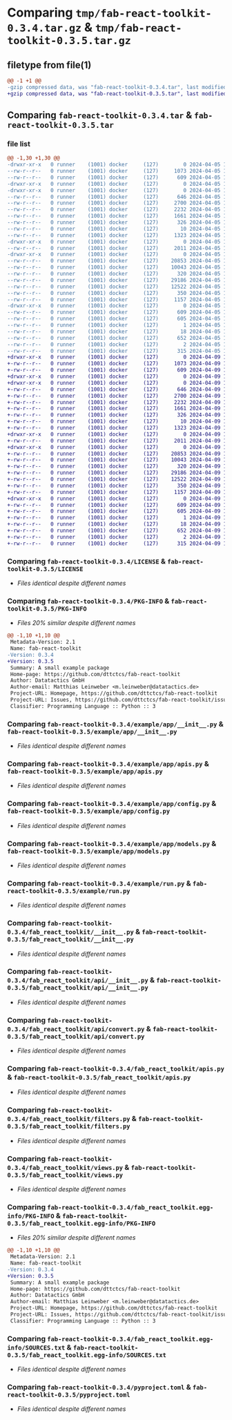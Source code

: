 # Comparing `tmp/fab-react-toolkit-0.3.4.tar.gz` & `tmp/fab-react-toolkit-0.3.5.tar.gz`

## filetype from file(1)

```diff
@@ -1 +1 @@
-gzip compressed data, was "fab-react-toolkit-0.3.4.tar", last modified: Fri Apr  5 13:09:48 2024, max compression
+gzip compressed data, was "fab-react-toolkit-0.3.5.tar", last modified: Tue Apr  9 12:58:52 2024, max compression
```

## Comparing `fab-react-toolkit-0.3.4.tar` & `fab-react-toolkit-0.3.5.tar`

### file list

```diff
@@ -1,30 +1,30 @@
-drwxr-xr-x   0 runner    (1001) docker     (127)        0 2024-04-05 13:09:48.852508 fab-react-toolkit-0.3.4/
--rw-r--r--   0 runner    (1001) docker     (127)     1073 2024-04-05 13:09:40.000000 fab-react-toolkit-0.3.4/LICENSE
--rw-r--r--   0 runner    (1001) docker     (127)      609 2024-04-05 13:09:48.852508 fab-react-toolkit-0.3.4/PKG-INFO
-drwxr-xr-x   0 runner    (1001) docker     (127)        0 2024-04-05 13:09:48.848508 fab-react-toolkit-0.3.4/example/
-drwxr-xr-x   0 runner    (1001) docker     (127)        0 2024-04-05 13:09:48.848508 fab-react-toolkit-0.3.4/example/app/
--rw-r--r--   0 runner    (1001) docker     (127)      646 2024-04-05 13:09:40.000000 fab-react-toolkit-0.3.4/example/app/__init__.py
--rw-r--r--   0 runner    (1001) docker     (127)     2700 2024-04-05 13:09:40.000000 fab-react-toolkit-0.3.4/example/app/apis.py
--rw-r--r--   0 runner    (1001) docker     (127)     2232 2024-04-05 13:09:40.000000 fab-react-toolkit-0.3.4/example/app/config.py
--rw-r--r--   0 runner    (1001) docker     (127)     1661 2024-04-05 13:09:40.000000 fab-react-toolkit-0.3.4/example/app/models.py
--rw-r--r--   0 runner    (1001) docker     (127)      326 2024-04-05 13:09:40.000000 fab-react-toolkit-0.3.4/example/readme.md
--rw-r--r--   0 runner    (1001) docker     (127)       10 2024-04-05 13:09:40.000000 fab-react-toolkit-0.3.4/example/requirements.txt
--rw-r--r--   0 runner    (1001) docker     (127)     1323 2024-04-05 13:09:40.000000 fab-react-toolkit-0.3.4/example/run.py
-drwxr-xr-x   0 runner    (1001) docker     (127)        0 2024-04-05 13:09:48.848508 fab-react-toolkit-0.3.4/fab_react_toolkit/
--rw-r--r--   0 runner    (1001) docker     (127)     2011 2024-04-05 13:09:40.000000 fab-react-toolkit-0.3.4/fab_react_toolkit/__init__.py
-drwxr-xr-x   0 runner    (1001) docker     (127)        0 2024-04-05 13:09:48.852508 fab-react-toolkit-0.3.4/fab_react_toolkit/api/
--rw-r--r--   0 runner    (1001) docker     (127)    20853 2024-04-05 13:09:40.000000 fab-react-toolkit-0.3.4/fab_react_toolkit/api/__init__.py
--rw-r--r--   0 runner    (1001) docker     (127)    10043 2024-04-05 13:09:40.000000 fab-react-toolkit-0.3.4/fab_react_toolkit/api/convert.py
--rw-r--r--   0 runner    (1001) docker     (127)      320 2024-04-05 13:09:40.000000 fab-react-toolkit-0.3.4/fab_react_toolkit/api/decorators.py
--rw-r--r--   0 runner    (1001) docker     (127)    29186 2024-04-05 13:09:40.000000 fab-react-toolkit-0.3.4/fab_react_toolkit/apis.py
--rw-r--r--   0 runner    (1001) docker     (127)    12522 2024-04-05 13:09:40.000000 fab-react-toolkit-0.3.4/fab_react_toolkit/filters.py
--rw-r--r--   0 runner    (1001) docker     (127)      350 2024-04-05 13:09:40.000000 fab-react-toolkit-0.3.4/fab_react_toolkit/interface.py
--rw-r--r--   0 runner    (1001) docker     (127)     1157 2024-04-05 13:09:40.000000 fab-react-toolkit-0.3.4/fab_react_toolkit/views.py
-drwxr-xr-x   0 runner    (1001) docker     (127)        0 2024-04-05 13:09:48.852508 fab-react-toolkit-0.3.4/fab_react_toolkit.egg-info/
--rw-r--r--   0 runner    (1001) docker     (127)      609 2024-04-05 13:09:48.000000 fab-react-toolkit-0.3.4/fab_react_toolkit.egg-info/PKG-INFO
--rw-r--r--   0 runner    (1001) docker     (127)      605 2024-04-05 13:09:48.000000 fab-react-toolkit-0.3.4/fab_react_toolkit.egg-info/SOURCES.txt
--rw-r--r--   0 runner    (1001) docker     (127)        1 2024-04-05 13:09:48.000000 fab-react-toolkit-0.3.4/fab_react_toolkit.egg-info/dependency_links.txt
--rw-r--r--   0 runner    (1001) docker     (127)       18 2024-04-05 13:09:48.000000 fab-react-toolkit-0.3.4/fab_react_toolkit.egg-info/top_level.txt
--rw-r--r--   0 runner    (1001) docker     (127)      652 2024-04-05 13:09:40.000000 fab-react-toolkit-0.3.4/pyproject.toml
--rw-r--r--   0 runner    (1001) docker     (127)        2 2024-04-05 13:09:40.000000 fab-react-toolkit-0.3.4/requirements.txt
--rw-r--r--   0 runner    (1001) docker     (127)      315 2024-04-05 13:09:48.852508 fab-react-toolkit-0.3.4/setup.cfg
+drwxr-xr-x   0 runner    (1001) docker     (127)        0 2024-04-09 12:58:52.241665 fab-react-toolkit-0.3.5/
+-rw-r--r--   0 runner    (1001) docker     (127)     1073 2024-04-09 12:58:43.000000 fab-react-toolkit-0.3.5/LICENSE
+-rw-r--r--   0 runner    (1001) docker     (127)      609 2024-04-09 12:58:52.241665 fab-react-toolkit-0.3.5/PKG-INFO
+drwxr-xr-x   0 runner    (1001) docker     (127)        0 2024-04-09 12:58:52.241665 fab-react-toolkit-0.3.5/example/
+drwxr-xr-x   0 runner    (1001) docker     (127)        0 2024-04-09 12:58:52.241665 fab-react-toolkit-0.3.5/example/app/
+-rw-r--r--   0 runner    (1001) docker     (127)      646 2024-04-09 12:58:43.000000 fab-react-toolkit-0.3.5/example/app/__init__.py
+-rw-r--r--   0 runner    (1001) docker     (127)     2700 2024-04-09 12:58:43.000000 fab-react-toolkit-0.3.5/example/app/apis.py
+-rw-r--r--   0 runner    (1001) docker     (127)     2232 2024-04-09 12:58:43.000000 fab-react-toolkit-0.3.5/example/app/config.py
+-rw-r--r--   0 runner    (1001) docker     (127)     1661 2024-04-09 12:58:43.000000 fab-react-toolkit-0.3.5/example/app/models.py
+-rw-r--r--   0 runner    (1001) docker     (127)      326 2024-04-09 12:58:43.000000 fab-react-toolkit-0.3.5/example/readme.md
+-rw-r--r--   0 runner    (1001) docker     (127)       10 2024-04-09 12:58:43.000000 fab-react-toolkit-0.3.5/example/requirements.txt
+-rw-r--r--   0 runner    (1001) docker     (127)     1323 2024-04-09 12:58:43.000000 fab-react-toolkit-0.3.5/example/run.py
+drwxr-xr-x   0 runner    (1001) docker     (127)        0 2024-04-09 12:58:52.241665 fab-react-toolkit-0.3.5/fab_react_toolkit/
+-rw-r--r--   0 runner    (1001) docker     (127)     2011 2024-04-09 12:58:43.000000 fab-react-toolkit-0.3.5/fab_react_toolkit/__init__.py
+drwxr-xr-x   0 runner    (1001) docker     (127)        0 2024-04-09 12:58:52.241665 fab-react-toolkit-0.3.5/fab_react_toolkit/api/
+-rw-r--r--   0 runner    (1001) docker     (127)    20853 2024-04-09 12:58:43.000000 fab-react-toolkit-0.3.5/fab_react_toolkit/api/__init__.py
+-rw-r--r--   0 runner    (1001) docker     (127)    10043 2024-04-09 12:58:43.000000 fab-react-toolkit-0.3.5/fab_react_toolkit/api/convert.py
+-rw-r--r--   0 runner    (1001) docker     (127)      320 2024-04-09 12:58:43.000000 fab-react-toolkit-0.3.5/fab_react_toolkit/api/decorators.py
+-rw-r--r--   0 runner    (1001) docker     (127)    29186 2024-04-09 12:58:43.000000 fab-react-toolkit-0.3.5/fab_react_toolkit/apis.py
+-rw-r--r--   0 runner    (1001) docker     (127)    12522 2024-04-09 12:58:43.000000 fab-react-toolkit-0.3.5/fab_react_toolkit/filters.py
+-rw-r--r--   0 runner    (1001) docker     (127)      350 2024-04-09 12:58:43.000000 fab-react-toolkit-0.3.5/fab_react_toolkit/interface.py
+-rw-r--r--   0 runner    (1001) docker     (127)     1157 2024-04-09 12:58:43.000000 fab-react-toolkit-0.3.5/fab_react_toolkit/views.py
+drwxr-xr-x   0 runner    (1001) docker     (127)        0 2024-04-09 12:58:52.241665 fab-react-toolkit-0.3.5/fab_react_toolkit.egg-info/
+-rw-r--r--   0 runner    (1001) docker     (127)      609 2024-04-09 12:58:52.000000 fab-react-toolkit-0.3.5/fab_react_toolkit.egg-info/PKG-INFO
+-rw-r--r--   0 runner    (1001) docker     (127)      605 2024-04-09 12:58:52.000000 fab-react-toolkit-0.3.5/fab_react_toolkit.egg-info/SOURCES.txt
+-rw-r--r--   0 runner    (1001) docker     (127)        1 2024-04-09 12:58:52.000000 fab-react-toolkit-0.3.5/fab_react_toolkit.egg-info/dependency_links.txt
+-rw-r--r--   0 runner    (1001) docker     (127)       18 2024-04-09 12:58:52.000000 fab-react-toolkit-0.3.5/fab_react_toolkit.egg-info/top_level.txt
+-rw-r--r--   0 runner    (1001) docker     (127)      652 2024-04-09 12:58:43.000000 fab-react-toolkit-0.3.5/pyproject.toml
+-rw-r--r--   0 runner    (1001) docker     (127)        2 2024-04-09 12:58:43.000000 fab-react-toolkit-0.3.5/requirements.txt
+-rw-r--r--   0 runner    (1001) docker     (127)      315 2024-04-09 12:58:52.241665 fab-react-toolkit-0.3.5/setup.cfg
```

### Comparing `fab-react-toolkit-0.3.4/LICENSE` & `fab-react-toolkit-0.3.5/LICENSE`

 * *Files identical despite different names*

### Comparing `fab-react-toolkit-0.3.4/PKG-INFO` & `fab-react-toolkit-0.3.5/PKG-INFO`

 * *Files 20% similar despite different names*

```diff
@@ -1,10 +1,10 @@
 Metadata-Version: 2.1
 Name: fab-react-toolkit
-Version: 0.3.4
+Version: 0.3.5
 Summary: A small example package
 Home-page: https://github.com/dttctcs/fab-react-toolkit
 Author: Datatactics GmbH
 Author-email: Matthias Leinweber <m.leinweber@datatactics.de>
 Project-URL: Homepage, https://github.com/dttctcs/fab-react-toolkit
 Project-URL: Issues, https://github.com/dttctcs/fab-react-toolkit/issues
 Classifier: Programming Language :: Python :: 3
```

### Comparing `fab-react-toolkit-0.3.4/example/app/__init__.py` & `fab-react-toolkit-0.3.5/example/app/__init__.py`

 * *Files identical despite different names*

### Comparing `fab-react-toolkit-0.3.4/example/app/apis.py` & `fab-react-toolkit-0.3.5/example/app/apis.py`

 * *Files identical despite different names*

### Comparing `fab-react-toolkit-0.3.4/example/app/config.py` & `fab-react-toolkit-0.3.5/example/app/config.py`

 * *Files identical despite different names*

### Comparing `fab-react-toolkit-0.3.4/example/app/models.py` & `fab-react-toolkit-0.3.5/example/app/models.py`

 * *Files identical despite different names*

### Comparing `fab-react-toolkit-0.3.4/example/run.py` & `fab-react-toolkit-0.3.5/example/run.py`

 * *Files identical despite different names*

### Comparing `fab-react-toolkit-0.3.4/fab_react_toolkit/__init__.py` & `fab-react-toolkit-0.3.5/fab_react_toolkit/__init__.py`

 * *Files identical despite different names*

### Comparing `fab-react-toolkit-0.3.4/fab_react_toolkit/api/__init__.py` & `fab-react-toolkit-0.3.5/fab_react_toolkit/api/__init__.py`

 * *Files identical despite different names*

### Comparing `fab-react-toolkit-0.3.4/fab_react_toolkit/api/convert.py` & `fab-react-toolkit-0.3.5/fab_react_toolkit/api/convert.py`

 * *Files identical despite different names*

### Comparing `fab-react-toolkit-0.3.4/fab_react_toolkit/apis.py` & `fab-react-toolkit-0.3.5/fab_react_toolkit/apis.py`

 * *Files identical despite different names*

### Comparing `fab-react-toolkit-0.3.4/fab_react_toolkit/filters.py` & `fab-react-toolkit-0.3.5/fab_react_toolkit/filters.py`

 * *Files identical despite different names*

### Comparing `fab-react-toolkit-0.3.4/fab_react_toolkit/views.py` & `fab-react-toolkit-0.3.5/fab_react_toolkit/views.py`

 * *Files identical despite different names*

### Comparing `fab-react-toolkit-0.3.4/fab_react_toolkit.egg-info/PKG-INFO` & `fab-react-toolkit-0.3.5/fab_react_toolkit.egg-info/PKG-INFO`

 * *Files 20% similar despite different names*

```diff
@@ -1,10 +1,10 @@
 Metadata-Version: 2.1
 Name: fab-react-toolkit
-Version: 0.3.4
+Version: 0.3.5
 Summary: A small example package
 Home-page: https://github.com/dttctcs/fab-react-toolkit
 Author: Datatactics GmbH
 Author-email: Matthias Leinweber <m.leinweber@datatactics.de>
 Project-URL: Homepage, https://github.com/dttctcs/fab-react-toolkit
 Project-URL: Issues, https://github.com/dttctcs/fab-react-toolkit/issues
 Classifier: Programming Language :: Python :: 3
```

### Comparing `fab-react-toolkit-0.3.4/fab_react_toolkit.egg-info/SOURCES.txt` & `fab-react-toolkit-0.3.5/fab_react_toolkit.egg-info/SOURCES.txt`

 * *Files identical despite different names*

### Comparing `fab-react-toolkit-0.3.4/pyproject.toml` & `fab-react-toolkit-0.3.5/pyproject.toml`

 * *Files identical despite different names*

